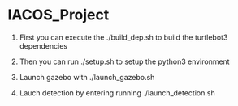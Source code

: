 # IACOS_Project

1. First you can execute the ./build_dep.sh to build the turtlebot3 dependencies

2. Then you can run ./setup.sh to setup the python3 environment

3. Launch gazebo with ./launch_gazebo.sh

4. Lauch detection by entering running ./launch_detection.sh